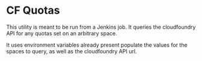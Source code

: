 # CF Quotas

This utility is meant to be run from a Jenkins job. It queries the
cloudfoundry API for any quotas set on an arbitrary space.

It uses environment variables already present populate the values
for the spaces to query, as well as the cloudfoundry API url.

